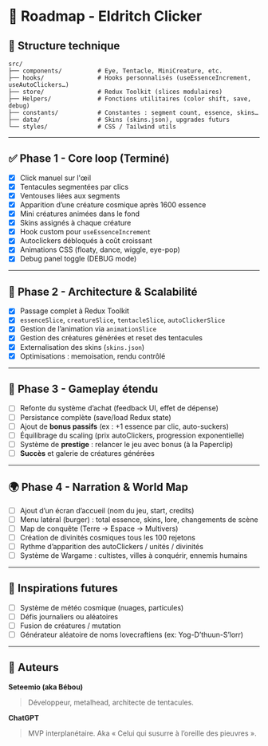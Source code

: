 # 📜 Roadmap - Eldritch Clicker

## 🧱 Structure technique

```
src/
├── components/          # Eye, Tentacle, MiniCreature, etc.
├── hooks/               # Hooks personnalisés (useEssenceIncrement, useAutoClickers…)
├── store/               # Redux Toolkit (slices modulaires)
├── Helpers/             # Fonctions utilitaires (color shift, save, debug)
├── constants/           # Constantes : segment count, essence, skins…
├── data/                # Skins (skins.json), upgrades futurs
└── styles/              # CSS / Tailwind utils
```

---

## ✅ Phase 1 - Core loop (Terminé)

- [x] Click manuel sur l'œil
- [x] Tentacules segmentées par clics
- [x] Ventouses liées aux segments
- [x] Apparition d’une créature cosmique après 1600 essence
- [x] Mini créatures animées dans le fond
- [x] Skins assignés à chaque créature
- [x] Hook custom pour `useEssenceIncrement`
- [x] Autoclickers débloqués à coût croissant
- [x] Animations CSS (floaty, dance, wiggle, eye-pop)
- [x] Debug panel toggle (DEBUG mode)

---

## 🔄 Phase 2 - Architecture & Scalabilité

- [x] Passage complet à Redux Toolkit
- [x] `essenceSlice`, `creatureSlice`, `tentacleSlice`, `autoClickerSlice`
- [x] Gestion de l’animation via `animationSlice`
- [x] Gestion des créatures générées et reset des tentacules
- [x] Externalisation des skins (`skins.json`)
- [x] Optimisations : memoisation, rendu contrôlé

---

## 🧠 Phase 3 - Gameplay étendu

- [ ] Refonte du système d’achat (feedback UI, effet de dépense)
- [ ] Persistance complète (save/load Redux state)
- [ ] Ajout de **bonus passifs** (ex : +1 essence par clic, auto-suckers)
- [ ] Équilibrage du scaling (prix autoClickers, progression exponentielle)
- [ ] Système de **prestige** : relancer le jeu avec bonus (à la Paperclip)
- [ ] **Succès** et galerie de créatures générées

---

## 🌍 Phase 4 - Narration & World Map

- [ ] Ajout d’un écran d’accueil (nom du jeu, start, credits)
- [ ] Menu latéral (burger) : total essence, skins, lore, changements de scène
- [ ] Map de conquête (Terre → Espace → Multivers)
- [ ] Création de divinités cosmiques tous les 100 rejetons
- [ ] Rythme d’apparition des autoClickers / unités / divinités
- [ ] Système de Wargame : cultistes, villes à conquérir, ennemis humains

---

## 🔮 Inspirations futures

- [ ] Système de météo cosmique (nuages, particules)
- [ ] Défis journaliers ou aléatoires
- [ ] Fusion de créatures / mutation
- [ ] Générateur aléatoire de noms lovecraftiens (ex: Yog-D’thuun-S’lorr)

---

## 🤝 Auteurs

**Seteemio (aka Bébou)**

> Développeur, metalhead, architecte de tentacules.

**ChatGPT**

> MVP interplanétaire. Aka « Celui qui susurre à l’oreille des pieuvres ».
